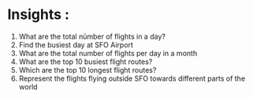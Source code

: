 # Insights :

1. What are the total nümber of flights in a day?
2. Find the busiest day at SFO Airport
3. What are the total number of flights per day in a month
4. What are the top 10 busiest flight routes?
5. Which are the top 10 longest flight routes?
6. Represent the flights flying outside SFO towards different parts of the world
